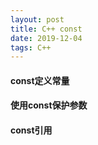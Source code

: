 ```yaml
---
layout: post
title: C++ const
date: 2019-12-04
tags: C++  
---
```


#### const定义常量



#### 使用const保护参数



#### const引用